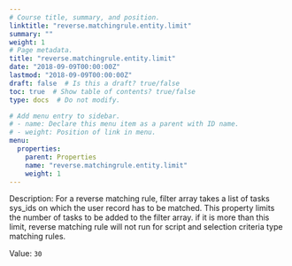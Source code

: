 ```yaml
---
# Course title, summary, and position.
linktitle: "reverse.matchingrule.entity.limit"
summary: ""
weight: 1
# Page metadata.
title: "reverse.matchingrule.entity.limit"
date: "2018-09-09T00:00:00Z"
lastmod: "2018-09-09T00:00:00Z"
draft: false  # Is this a draft? true/false
toc: true  # Show table of contents? true/false
type: docs  # Do not modify.

# Add menu entry to sidebar.
# - name: Declare this menu item as a parent with ID name.
# - weight: Position of link in menu.
menu:
  properties:
    parent: Properties
    name: "reverse.matchingrule.entity.limit"
    weight: 1
---
```


Description: For a reverse matching rule, filter array takes a list of tasks sys_ids on which the user record has to be matched. This property limits the number of tasks to be added to the filter array. if it is more than this limit, reverse matching rule will not run for script and selection criteria type matching rules.


Value: `30`